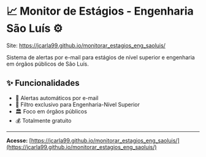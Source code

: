 # 📈 Monitor de Estágios - Engenharia São Luís ⚙️

Site: https://jcarla99.github.io/monitorar_estagios_eng_saoluis/

Sistema de alertas por e-mail para estágios de nível superior e engenharia em órgãos públicos de São Luís.

## ✨ Funcionalidades

- 📧 Alertas automáticos por e-mail
- 🎯 Filtro exclusivo para Engenharia-Nível Superior
- 🏛️ Foco em órgãos públicos
- 💰 Totalmente gratuito

---

**Acesse:** [https://jcarla99.github.io/monitorar_estagios_eng_saoluis/](https://jcarla99.github.io/monitorar_estagios_eng_saoluis/)
